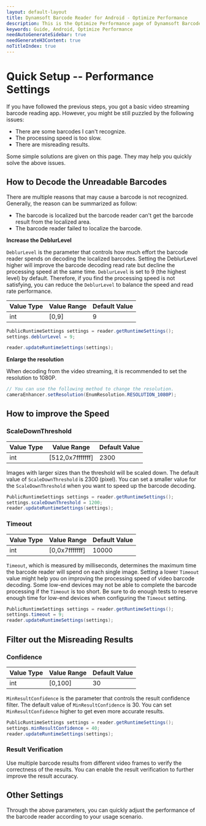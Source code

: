 ```yaml
---
layout: default-layout
title: Dynamsoft Barcode Reader for Android - Optimize Performance
description: This is the Optimize Performance page of Dynamsoft Barcode Reader for Android SDK.
keywords: Guide, Android, Optimize Performance
needAutoGenerateSidebar: true
needGenerateH3Content: true
noTitleIndex: true
---
```


# Quick Setup -- Performance Settings

If you have followed the previous steps, you got a basic video streaming barcode reading app. However, you might be still puzzled by the following issues:

- There are some barcodes I can't recognize.
- The processing speed is too slow.
- There are misreading results.

Some simple solutions are given on this page. They may help you quickly solve the above issues.

## How to Decode the Unreadable Barcodes

There are multiple reasons that may cause a barcode is not recognized. Generally, the reason can be summarized as follow:

- The barcode is localized but the barcode reader can't get the barcode result from the localized area.
- The barcode reader failed to localize the barcode.

**Increase the DeblurLevel**

`DeblurLevel` is the parameter that controls how much effort the barcode reader spends on decoding the localized barcodes. Setting the DeblurLevel higher will improve the barcode decoding read rate but decline the processing speed at the same time. `DeblurLevel` is set to 9 (the highest level) by default. Therefore, if you find the processing speed is not satisfying, you can reduce the `DeblurLevel` to balance the speed and read rate performance.

| Value Type | Value Range | Default Value |
| ---------- | ----------- | ------------- |
| int | [0,9] | 9 |

```java
PublicRuntimeSettings settings = reader.getRuntimeSettings();
settings.deblurLevel = 9;

reader.updateRuntimeSettings(settings);
```

**Enlarge the resolution**

When decoding from the video streaming, it is recommended to set the resolution to 1080P.

```java
// You can use the following method to change the resolution.
cameraEnhancer.setResolution(EnumResolution.RESOLUTION_1080P);
```

## How to improve the Speed

### ScaleDownThreshold

| Value Type | Value Range | Default Value |
| ---------- | ----------- | ------------- |
| int | [512,0x7fffffff] | 2300 |

Images with larger sizes than the threshold will be scaled down. The default value of `ScaleDownThreshold` is 2300 (pixel). You can set a smaller value for the `ScaleDownThreshold` when you want to speed up the barcode decoding.

```java
PublicRuntimeSettings settings = reader.getRuntimeSettings();
settings.scaleDownThreshold = 1200;
reader.updateRuntimeSettings(settings);
```

### Timeout

| Value Type | Value Range | Default Value |
| ---------- | ----------- | ------------- |
| int | [0,0x7fffffff] | 10000 |

`Timeout`, which is measured by milliseconds, determines the maximum time the barcode reader will spend on each single image. Setting a lower `Timeout` value might help you on improving the processing speed of video barcode decoding. Some low-end devices may not be able to complete the barcode processing if the `Timeout` is too short. Be sure to do enough tests to reserve enough time for low-end devices when configuring the `Timeout` setting.

```java
PublicRuntimeSettings settings = reader.getRuntimeSettings();
settings.timeout = 9;
reader.updateRuntimeSettings(settings);
```

## Filter out the Misreading Results

### Confidence

| Value Type | Value Range | Default Value |
| ---------- | ----------- | ------------- |
| int | [0,100] | 30 |

`MinResultConfidence` is the parameter that controls the result confidence filter. The default value of `MinResultConfidence` is 30. You can set `MinResultConfidence` higher to get even more accurate results.

```java
PublicRuntimeSettings settings = reader.getRuntimeSettings();
settings.minResultConfidence = 40;
reader.updateRuntimeSettings(settings);
```

### Result Verification

Use multiple barcode results from different video frames to verify the correctness of the results. You can enable the result verification to further improve the result accuracy.

## Other Settings

Through the above parameters, you can quickly adjust the performance of the barcode reader according to your usage scenario.

